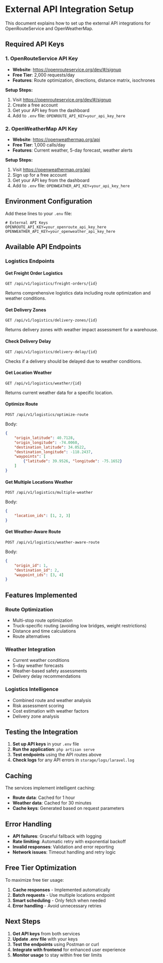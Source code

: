 # External API Integration Setup

This document explains how to set up the external API integrations for OpenRouteService and OpenWeatherMap.

## Required API Keys

### 1. OpenRouteService API Key
- **Website**: https://openrouteservice.org/dev/#/signup
- **Free Tier**: 2,000 requests/day
- **Features**: Route optimization, directions, distance matrix, isochrones

**Setup Steps:**
1. Visit https://openrouteservice.org/dev/#/signup
2. Create a free account
3. Get your API key from the dashboard
4. Add to `.env` file: `OPENROUTE_API_KEY=your_api_key_here`

### 2. OpenWeatherMap API Key
- **Website**: https://openweathermap.org/api
- **Free Tier**: 1,000 calls/day
- **Features**: Current weather, 5-day forecast, weather alerts

**Setup Steps:**
1. Visit https://openweathermap.org/api
2. Sign up for a free account
3. Get your API key from the dashboard
4. Add to `.env` file: `OPENWEATHER_API_KEY=your_api_key_here`

## Environment Configuration

Add these lines to your `.env` file:

```env
# External API Keys
OPENROUTE_API_KEY=your_openroute_api_key_here
OPENWEATHER_API_KEY=your_openweather_api_key_here
```

## Available API Endpoints

### Logistics Endpoints

#### Get Freight Order Logistics
```
GET /api/v1/logistics/freight-orders/{id}
```
Returns comprehensive logistics data including route optimization and weather conditions.

#### Get Delivery Zones
```
GET /api/v1/logistics/delivery-zones/{id}
```
Returns delivery zones with weather impact assessment for a warehouse.

#### Check Delivery Delay
```
GET /api/v1/logistics/delivery-delay/{id}
```
Checks if a delivery should be delayed due to weather conditions.

#### Get Location Weather
```
GET /api/v1/logistics/weather/{id}
```
Returns current weather data for a specific location.

#### Optimize Route
```
POST /api/v1/logistics/optimize-route
```
Body:
```json
{
    "origin_latitude": 40.7128,
    "origin_longitude": -74.0060,
    "destination_latitude": 34.0522,
    "destination_longitude": -118.2437,
    "waypoints": [
        {"latitude": 39.9526, "longitude": -75.1652}
    ]
}
```

#### Get Multiple Locations Weather
```
POST /api/v1/logistics/multiple-weather
```
Body:
```json
{
    "location_ids": [1, 2, 3]
}
```

#### Get Weather-Aware Route
```
POST /api/v1/logistics/weather-aware-route
```
Body:
```json
{
    "origin_id": 1,
    "destination_id": 2,
    "waypoint_ids": [3, 4]
}
```

## Features Implemented

### Route Optimization
- Multi-stop route optimization
- Truck-specific routing (avoiding low bridges, weight restrictions)
- Distance and time calculations
- Route alternatives

### Weather Integration
- Current weather conditions
- 5-day weather forecasts
- Weather-based safety assessments
- Delivery delay recommendations

### Logistics Intelligence
- Combined route and weather analysis
- Risk assessment scoring
- Cost estimation with weather factors
- Delivery zone analysis

## Testing the Integration

1. **Set up API keys** in your `.env` file
2. **Run the application**: `php artisan serve`
3. **Test endpoints** using the API routes above
4. **Check logs** for any API errors in `storage/logs/laravel.log`

## Caching

The services implement intelligent caching:
- **Route data**: Cached for 1 hour
- **Weather data**: Cached for 30 minutes
- **Cache keys**: Generated based on request parameters

## Error Handling

- **API failures**: Graceful fallback with logging
- **Rate limiting**: Automatic retry with exponential backoff
- **Invalid responses**: Validation and error reporting
- **Network issues**: Timeout handling and retry logic

## Free Tier Optimization

To maximize free tier usage:
1. **Cache responses** - Implemented automatically
2. **Batch requests** - Use multiple locations endpoint
3. **Smart scheduling** - Only fetch when needed
4. **Error handling** - Avoid unnecessary retries

## Next Steps

1. **Get API keys** from both services
2. **Update .env file** with your keys
3. **Test the endpoints** using Postman or curl
4. **Integrate with frontend** for enhanced user experience
5. **Monitor usage** to stay within free tier limits
